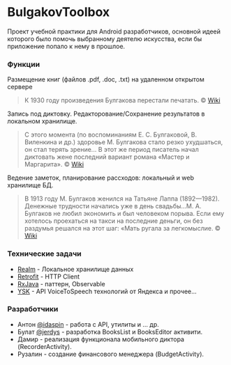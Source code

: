# BulgakovToolbox

Проект учебной практики для Android разработчиков, основной идеей которого было помочь выбранному деятелю искусства, если бы приложение попало к нему в прошлое.

### Функции
Размещение книг (файлов .pdf, .doc, .txt) на удаленном открытом сервере
  > К 1930 году произведения Булгакова перестали печатать. © [Wiki](https://ru.wikipedia.org/wiki/Булгаков,_Михаил_Афанасьевич#.D0.92_.D0.9C.D0.BE.D1.81.D0.BA.D0.B2.D0.B5)
  
Запись под диктовку. Редакторование/Сохранение результатов в локальном хранилище.
  > С этого момента (по воспоминаниям Е. С. Булгаковой, В. Виленкина и др.) здоровье М. Булгакова стало резко ухудшаться, он стал терять зрение... В этот же период писатель начал диктовать жене последний вариант романа «Мастер и Маргарита». © [Wiki](https://ru.wikipedia.org/wiki/Булгаков,_Михаил_Афанасьевич#.D0.92_.D0.9C.D0.BE.D1.81.D0.BA.D0.B2.D0.B5)
  
Ведение заметок, планирование рассходов: локальный и web хранилище БД.
  > В 1913 году М. Булгаков женился на Татьяне Лаппа (1892—1982). Денежные трудности начались уже в день свадьбы...М. А. Булгаков не любил экономить и был человеком порыва. Если ему хотелось проехаться на такси на последние деньги, он без раздумья решался на этот шаг: «Мать ругала за легкомыслие. © [Wiki](https://ru.wikipedia.org/wiki/Булгаков,_Михаил_Афанасьевич#.D0.92_.D0.9C.D0.BE.D1.81.D0.BA.D0.B2.D0.B5)

### Технические задачи

* [Realm](https://news.realm.io/news/realm-for-android/) - Локальное хранилище данных
* [Retrofit](http://square.github.io/retrofit/) - HTTP Client
* [RxJava](#) - паттерн, Observable
* [YSK](https://tech.yandex.ru/speechkit/) - API VoiceToSpeech технологий от Яндекса
и прочее...


### Разработчики

* Антон [@idaspin](https://github.com/idaspin) - работа с API, утилиты  и ... др.
* Булат [@jerdys](https://github.com/jerdys) - разработка BooksList и BooksEditor активити.
* Дамир[](#) - реализация функционала мобильного диктора (RecorderActivity).
* Рузалин[](#) - создание финансового менеджера (BudgetActivity).